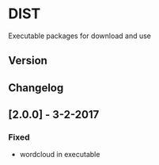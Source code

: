 # DIST
Executable packages for download and use
## Version
## Changelog
## [2.0.0] - 3-2-2017
### Fixed
- wordcloud in executable